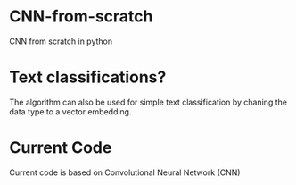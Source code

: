 # CNN-from-scratch
CNN from scratch in python

# Text classifications?
The algorithm can also be used for simple text classification by chaning the data type to a vector embedding.

# Current Code
Current code is based on Convolutional Neural Network (CNN)
